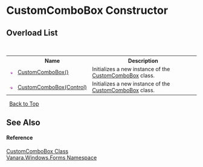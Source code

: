 # CustomComboBox Constructor 
 


## Overload List
&nbsp;<table><tr><th></th><th>Name</th><th>Description</th></tr><tr><td>![Public method](media/pubmethod.gif "Public method")</td><td><a href="167cbce3-94f8-d237-cbf8-5a1483b02b7c">CustomComboBox()</a></td><td>
Initializes a new instance of the <a href="4832a2d8-90f0-3f57-b4d3-3e1fe4ff3384">CustomComboBox</a> class.</td></tr><tr><td>![Public method](media/pubmethod.gif "Public method")</td><td><a href="c2686d92-76d9-ce18-3cf0-913fc431d3d6">CustomComboBox(Control)</a></td><td>
Initializes a new instance of the <a href="4832a2d8-90f0-3f57-b4d3-3e1fe4ff3384">CustomComboBox</a> class.</td></tr></table>&nbsp;
<a href="#customcombobox-constructor">Back to Top</a>

## See Also


#### Reference
<a href="4832a2d8-90f0-3f57-b4d3-3e1fe4ff3384">CustomComboBox Class</a><br /><a href="c580cf52-4028-70db-28d0-f9b1abc03861">Vanara.Windows.Forms Namespace</a><br />